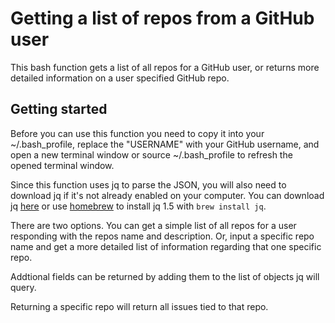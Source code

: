 # Getting a list of repos from a GitHub user
This bash function gets a list of all repos for a GitHub user, or returns more detailed information on a user specified GitHub repo.

## Getting started
Before you can use this function you need to copy it into your ~/.bash_profile, replace the "USERNAME" with your GitHub username, and open a new terminal window or source ~/.bash_profile to refresh the opened terminal window. 

Since this function uses jq to parse the JSON, you will also need to download jq if it's not already enabled on your computer. You can download jq [here](https://stedolan.github.io/jq) or use [homebrew](http://brew.sh) to install jq 1.5 with `brew install jq`. 

There are two options. You can get a simple list of all repos for a user responding with the repos name and description. Or, input a specific repo name and get a more detailed list of information regarding that one specific repo.

Addtional fields can be returned by adding them to the list of objects jq will query.

Returning a specific repo will return all issues tied to that repo.

